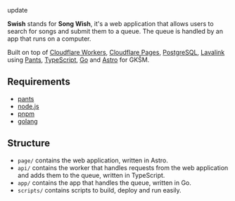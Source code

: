 update

**Swish** stands for **Song Wish**, it's a web application that allows users to search for songs and submit them to a queue. The queue is handled by an app that runs on a computer.

Built on top of [Cloudflare Workers](https://workers.cloudflare.com/), [Cloudflare Pages](https://pages.cloudflare.com/), [PostgreSQL](https://www.postgresql.org/), [Lavalink](https://lavalink.dev/) using [Pants](https://www.pantsbuild.org/), [TypeScript](https://www.typescriptlang.org/), [Go](https://golang.org/) and [Astro](https://astro.build/) for GKŠM.

## Requirements

- [pants](https://www.pantsbuild.org/)
- [node.js](https://nodejs.org/)
- [pnpm](https://pnpm.js.org/)
- [golang](https://golang.org/)

## Structure

- `page/` contains the web application, written in Astro.
- `api/` contains the worker that handles requests from the web application and adds them to the queue, written in TypeScript.
- `app/` contains the app that handles the queue, written in Go.
- `scripts/` contains scripts to build, deploy and run easily.
